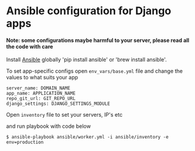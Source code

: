 # Ansible configuration for Django apps

#### Note: some configurations maybe harmful to your server, please read all the code with care

Install [Ansible](https://www.ansible.com/) globally 'pip install ansible' or 'brew install ansible'.

To set app-specific configs open `env_vars/base.yml` file and change the values to what suits your app

    server_name: DOMAIN_NAME
    app_name: APPLICATION_NAME
    repo_git_url: GIT_REPO_URL
    django_settings: DJANGO_SETTINGS_MODULE

Open `inventory` file to set your servers, IP's etc

and run playbook with code below

    $ ansible-playbook ansible/worker.yml -i ansible/inventory -e env=production